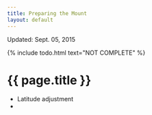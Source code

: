 ```yaml
---
title: Preparing the Mount
layout: default
---
```


<div class="pull-right">Updated: Sept. 05, 2015</div>

{% include todo.html text="NOT COMPLETE" %}

# {{ page.title }}

* Latitude adjustment
*
